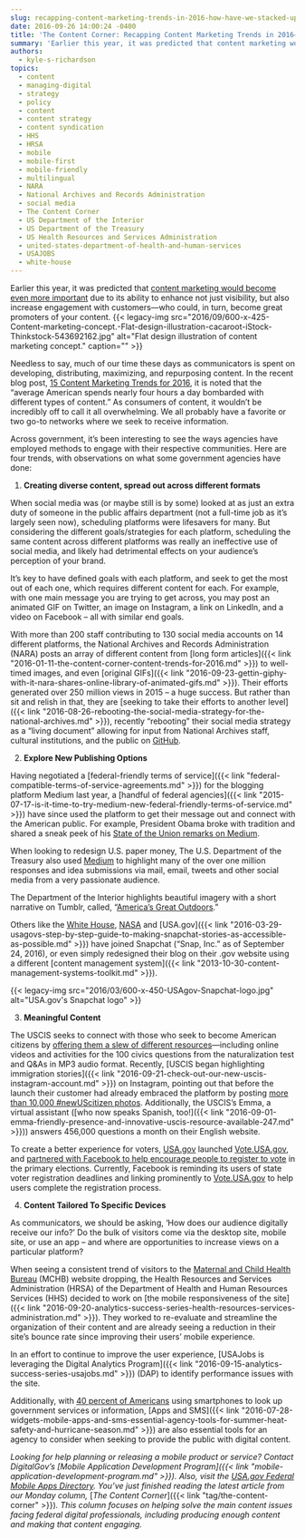 ```yaml
---
slug: recapping-content-marketing-trends-in-2016-how-have-we-stacked-up
date: 2016-09-26 14:00:24 -0400
title: 'The Content Corner: Recapping Content Marketing Trends in 2016—How Have We Stacked Up?'
summary: 'Earlier this year, it was predicted that content marketing would become even more important due to its ability to enhance not just visibility, but also increase engagement with customers&mdash;who could, in turn, become great promoters of your content. Needless to say, much of our time these days as communicators is spent on developing, distributing, maximizing, and'
authors:
  - kyle-s-richardson
topics:
  - content
  - managing-digital
  - strategy
  - policy
  - content
  - content strategy
  - content syndication
  - HHS
  - HRSA
  - mobile
  - mobile-first
  - mobile-friendly
  - multilingual
  - NARA
  - National Archives and Records Administration
  - social media
  - The Content Corner
  - US Department of the Interior
  - US Department of the Treasury
  - US Health Resources and Services Administration
  - united-states-department-of-health-and-human-services
  - USAJOBS
  - white-house
---
```


Earlier this year, it was predicted that [content marketing would become even more important](http://buildfire.com/content-marketing-trends-2016/) due to its ability to enhance not just visibility, but also increase engagement with customers—who could, in turn, become great promoters of your content. {{< legacy-img src="2016/09/600-x-425-Content-marketing-concept.-Flat-design-illustration-cacaroot-iStock-Thinkstock-543692162.jpg" alt="Flat design illustration of content marketing concept." caption="" >}} 

Needless to say, much of our time these days as communicators is spent on developing, distributing, maximizing, and repurposing content. In the recent blog post, [15 Content Marketing Trends for 2016](http://buildfire.com/content-marketing-trends-2016/), it is noted that the &#8220;average American spends nearly four hours a day bombarded with different types of content.” As consumers of content, it wouldn’t be incredibly off to call it all overwhelming. We all probably have a favorite or two go-to networks where we seek to receive information.

Across government, it’s been interesting to see the ways agencies have employed methods to engage with their respective communities. Here are four trends, with observations on what some government agencies have done:

  1. **Creating diverse content, spread out across different formats**

When social media was (or maybe still is by some) looked at as just an extra duty of someone in the public affairs department (not a full-time job as it&#8217;s largely seen now), scheduling platforms were lifesavers for many. But considering the different goals/strategies for each platform, scheduling the same content across different platforms was really an ineffective use of social media, and likely had detrimental effects on your audience&#8217;s perception of your brand.

It’s key to have defined goals with each platform, and seek to get the most out of each one, which requires different content for each. For example, with one main message you are trying to get across, you may post an animated GIF on Twitter, an image on Instagram, a link on LinkedIn, and a video on Facebook – all with similar end goals.

With more than 200 staff contributing to 130 social media accounts on 14 different platforms, the National Archives and Records Administration (NARA) posts an array of different content from [long form articles]({{< link "2016-01-11-the-content-corner-content-trends-for-2016.md" >}}) to well-timed images, and even [original GIFs]({{< link "2016-09-23-gettin-giphy-with-it-nara-shares-online-library-of-animated-gifs.md" >}}). Their efforts generated over 250 million views in 2015 – a huge success. But rather than sit and relish in that, they are [seeking to take their efforts to another level]({{< link "2016-08-26-rebooting-the-social-media-strategy-for-the-national-archives.md" >}}), recently “rebooting” their social media strategy as a “living document” allowing for input from National Archives staff, cultural institutions, and the public on [GitHub](http://usnationalarchives.github.io/social-media-strategy/).

<ol start="2">
  <li>
    <strong>Explore New Publishing Options</strong>
  </li>
</ol>

Having negotiated a [federal-friendly terms of service]({{< link "federal-compatible-terms-of-service-agreements.md" >}}) for the blogging platform Medium last year, a [handful of federal agencies]({{< link "2015-07-17-is-it-time-to-try-medium-new-federal-friendly-terms-of-service.md" >}}) have since used the platform to get their message out and connect with the American public. For example, President Obama broke with tradition and shared a sneak peek of his [State of the Union remarks on Medium](https://medium.com/@WhiteHouse/president-obamas-state-of-the-union-address-remarks-as-prepared-for-delivery-55f9825449b2).

When looking to redesign U.S. paper money, The U.S. Department of the Treasury also used [Medium](https://medium.com/@USTreasury/we-heard-from-you-afa4c2238d37) to highlight many of the over one million responses and idea submissions via mail, email, tweets and other social media from a very passionate audience.

The Department of the Interior highlights beautiful imagery with a short narrative on Tumblr, called, “[America’s Great Outdoors](http://americasgreatoutdoors.tumblr.com/).”

Others like the [White House](https://www.snapchat.com/add/whitehouse), [NASA](https://www.snapchat.com/add/nasa) and [USA.gov]({{< link "2016-03-29-usagovs-step-by-step-guide-to-making-snapchat-stories-as-accessible-as-possible.md" >}}) have joined Snapchat (&#8220;Snap, Inc.&#8221; as of September 24, 2016), or even simply redesigned their blog on their .gov website using a different [content management system]({{< link "2013-10-30-content-management-systems-toolkit.md" >}}).

{{< legacy-img src="2016/03/600-x-450-USAgov-Snapchat-logo.jpg" alt="USA.gov's Snapchat logo" >}}

<ol start="3">
  <li>
    <strong>Meaningful Content</strong>
  </li>
</ol>

The USCIS seeks to connect with those who seek to become American citizens by [offering them a slew of different resources](https://www.uscis.gov/citizenship/teachers/constitution-day-and-citizenship-day)—including online videos and activities for the 100 civics questions from the naturalization test and Q&As in MP3 audio format. Recently, [USCIS began highlighting immigration stories]({{< link "2016-09-21-check-out-our-new-uscis-instagram-account.md" >}}) on Instagram, pointing out that before the launch their customer had already embraced the platform by posting [more than 10,000 #newUScitizen photos](https://www.instagram.com/explore/tags/newuscitizen/). Additionally, the USCIS’s Emma, a virtual assistant ([who now speaks Spanish, too!]({{< link "2016-09-01-emma-friendly-presence-and-innovative-uscis-resource-available-247.md" >}})) answers 456,000 questions a month on their English website.

To create a better experience for voters, [USA.gov](http://usa.gov/) launched [Vote.USA.gov](http://vote.usa.gov/), and [partnered with Facebook to help encourage people to register to vote](https://blog.usa.gov/vote-usa-gov-goes-social-to-increase-voter-registration) in the primary elections. Currently, Facebook is reminding its users of state voter registration deadlines and linking prominently to [Vote.USA.gov](http://vote.usa.gov/) to help users complete the registration process.

<ol start="4">
  <li>
    <strong>Content Tailored To Specific Devices</strong>
  </li>
</ol>

As communicators, we should be asking, ‘How does our audience digitally receive our info?’ Do the bulk of visitors come via the desktop site, mobile site, or use an app – and where are opportunities to increase views on a particular platform?

When seeing a consistent trend of visitors to the [Maternal and Child Health Bureau](http://mchb.hrsa.gov/) (MCHB) website dropping, the Health Resources and Services Administration (HRSA) of the Department of Health and Human Resources Services (HHS) decided to work on [the mobile responsiveness of the site]({{< link "2016-09-20-analytics-success-series-health-resources-services-administration.md" >}}). They worked to re-evaluate and streamline the organization of their content and are already seeing a reduction in their site&#8217;s bounce rate since improving their users&#8217; mobile experience.

In an effort to continue to improve the user experience, [USAJobs is leveraging the Digital Analytics Program]({{< link "2016-09-15-analytics-success-series-usajobs.md" >}}) (DAP) to identify performance issues with the site.

Additionally, with [40 percent of Americans](http://www.pewinternet.org/2015/04/01/us-smartphone-use-in-2015/) using smartphones to look up government services or information, [Apps and SMS]({{< link "2016-07-28-widgets-mobile-apps-and-sms-essential-agency-tools-for-summer-heat-safety-and-hurricane-season.md" >}}) are also essential tools for an agency to consider when seeking to provide the public with digital content.

_Looking for help planning or releasing a mobile product or service? Contact DigitalGov’s [Mobile Application Development Program]({{< link "mobile-application-development-program.md" >}}). Also, visit the [USA.gov Federal Mobile Apps Directory](http://www.usa.gov/mobileapps.shtml)._
_You’ve just finished reading the latest article from our Monday column,_ [_The Content Corner_]({{< link "tag/the-content-corner" >}})_. This column focuses on helping solve the main content issues facing federal digital professionals, including producing enough content and making that content engaging._